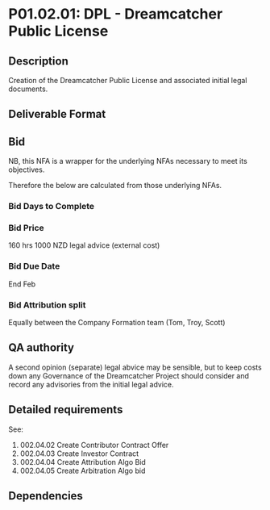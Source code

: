 # P01.02.01: DPL - Dreamcatcher Public License

## Description

Creation of the Dreamcatcher Public License and associated initial legal documents.

## Deliverable Format

## Bid 

NB, this NFA is a wrapper for the underlying NFAs necessary to meet its objectives.

Therefore the below are calculated from those underlying NFAs.

### Bid Days to Complete

### Bid Price

160 hrs
1000 NZD legal advice (external cost)

### Bid Due Date

End Feb

### Bid Attribution split

Equally between the Company Formation team (Tom, Troy, Scott)

## QA authority

A second opinion (separate) legal abvice may be sensible, but to keep costs down any Governance of the Dreamcatcher Project should consider and record any advisories from the initial legal advice.

## Detailed requirements

See:

1. 002.04.02 Create Contributor Contract Offer
2. 002.04.03 Create Investor Contract
3. 002.04.04 Create Attribution Algo Bid
4. 002.04.05 Create Arbitration Algo bid

## Dependencies
